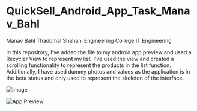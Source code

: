 # QuickSell_Android_App_Task_Manav_Bahl

Manav Bahl
Thadomal Shahani Engineering College
IT Engineering

In this repository, I've added the file to my android app preview and used a Recycler View to represent my list.
I've used the view and created a scrolling functionality to represent the products in the list function. Additionally, I have used dummy photos and values as the application is in the beta status and only used to represent the skeleton of the interface.

![image](https://user-images.githubusercontent.com/56108018/130258269-26bc9266-a8fe-4fa5-b2bd-de57645c3062.png)

![App Preview](https://user-images.githubusercontent.com/56108018/130256127-6590c099-87ac-49d2-aaab-76fcd4b2d94f.png)

